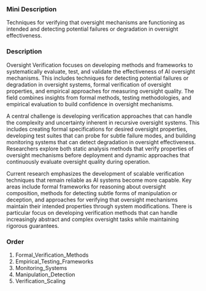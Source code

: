 ### Mini Description

Techniques for verifying that oversight mechanisms are functioning as intended and detecting potential failures or degradation in oversight effectiveness.

### Description

Oversight Verification focuses on developing methods and frameworks to systematically evaluate, test, and validate the effectiveness of AI oversight mechanisms. This includes techniques for detecting potential failures or degradation in oversight systems, formal verification of oversight properties, and empirical approaches for measuring oversight quality. The field combines insights from formal methods, testing methodologies, and empirical evaluation to build confidence in oversight mechanisms.

A central challenge is developing verification approaches that can handle the complexity and uncertainty inherent in recursive oversight systems. This includes creating formal specifications for desired oversight properties, developing test suites that can probe for subtle failure modes, and building monitoring systems that can detect degradation in oversight effectiveness. Researchers explore both static analysis methods that verify properties of oversight mechanisms before deployment and dynamic approaches that continuously evaluate oversight quality during operation.

Current research emphasizes the development of scalable verification techniques that remain reliable as AI systems become more capable. Key areas include formal frameworks for reasoning about oversight composition, methods for detecting subtle forms of manipulation or deception, and approaches for verifying that oversight mechanisms maintain their intended properties through system modifications. There is particular focus on developing verification methods that can handle increasingly abstract and complex oversight tasks while maintaining rigorous guarantees.

### Order

1. Formal_Verification_Methods
2. Empirical_Testing_Frameworks
3. Monitoring_Systems
4. Manipulation_Detection
5. Verification_Scaling
